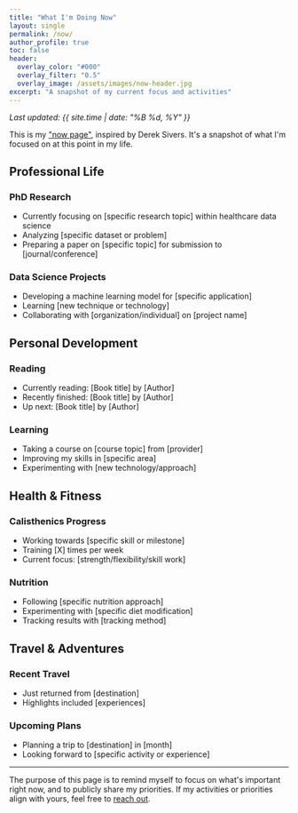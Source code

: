 ```yaml
---
title: "What I'm Doing Now"
layout: single
permalink: /now/
author_profile: true
toc: false
header:
  overlay_color: "#000"
  overlay_filter: "0.5"
  overlay_image: /assets/images/now-header.jpg
excerpt: "A snapshot of my current focus and activities"
---
```


<div class="now-intro">
  <p><em>Last updated: {{ site.time | date: "%B %d, %Y" }}</em></p>
  <p>This is my <a href="https://nownownow.com/about" target="_blank">"now page"</a>, inspired by Derek Sivers. It's a snapshot of what I'm focused on at this point in my life.</p>
</div>

## Professional Life

### PhD Research
- Currently focusing on [specific research topic] within healthcare data science
- Analyzing [specific dataset or problem]
- Preparing a paper on [specific topic] for submission to [journal/conference]

### Data Science Projects
- Developing a machine learning model for [specific application]
- Learning [new technique or technology]
- Collaborating with [organization/individual] on [project name]

## Personal Development

### Reading
- Currently reading: [Book title] by [Author]
- Recently finished: [Book title] by [Author]
- Up next: [Book title] by [Author]

### Learning
- Taking a course on [course topic] from [provider]
- Improving my skills in [specific area]
- Experimenting with [new technology/approach]

## Health & Fitness

### Calisthenics Progress
- Working towards [specific skill or milestone]
- Training [X] times per week
- Current focus: [strength/flexibility/skill work]

### Nutrition
- Following [specific nutrition approach]
- Experimenting with [specific diet modification]
- Tracking results with [tracking method]

## Travel & Adventures

### Recent Travel
- Just returned from [destination]
- Highlights included [experiences]

### Upcoming Plans
- Planning a trip to [destination] in [month]
- Looking forward to [specific activity or experience]

---

<div class="now-footer">
  <p>The purpose of this page is to remind myself to focus on what's important right now, and to publicly share my priorities. If my activities or priorities align with yours, feel free to <a href="/contact/">reach out</a>.</p>
</div> 